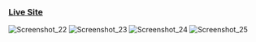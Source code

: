 <h3><a href="https://yurii-sapsai.github.io/project-blog/">Live Site</a></h3>

![Screenshot_22](https://user-images.githubusercontent.com/94929434/173504212-a759a9c7-ec31-4735-be00-b6b269c0cc4f.png)
![Screenshot_23](https://user-images.githubusercontent.com/94929434/173504222-5894318c-0fc9-476e-9f6a-09dc322f4644.png)
![Screenshot_24](https://user-images.githubusercontent.com/94929434/173504817-2b78054a-c9f3-46d9-ac32-26fe6615c000.png)
![Screenshot_25](https://user-images.githubusercontent.com/94929434/173504833-de5854bd-0b33-41a9-9361-a38400b1be9a.png)



